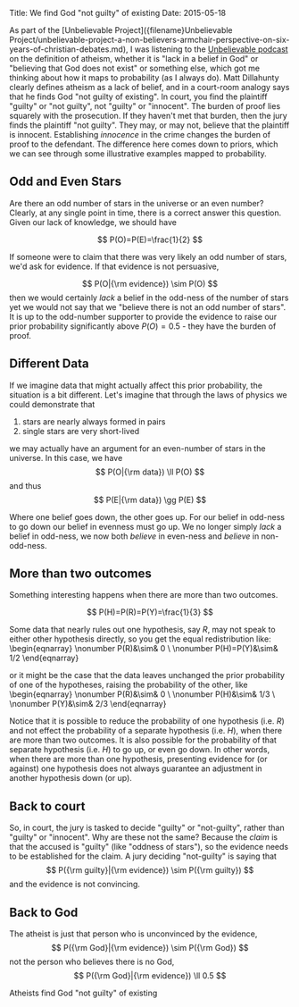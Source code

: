 Title: We find God "not guilty" of existing
Date: 2015-05-18

As part of the [Unbelievable Project]({filename}Unbelievable Project/unbelievable-project-a-non-believers-armchair-perspective-on-six-years-of-christian-debates.md), I was listening to the [Unbelievable podcast] on the definition of atheism, whether it is "lack in a belief in God" or "believing that God does not exist" or something else, which got me thinking about how it maps to probability (as I always do).  Matt Dillahunty clearly defines atheism as a lack of belief, and in a court-room analogy says that he finds God "not guilty of existing".  In court, you find the plaintiff "guilty" or "not guilty", not "guilty" or "innocent".  The burden of proof lies squarely with the prosecution.  If they haven't met that burden, then the jury finds the plaintiff "not guilty".  They may, or may not, believe that the plaintiff is innocent.  Establishing *innocence* in the crime changes the burden of proof to the defendant.  The difference here comes down to priors, which we can see through some illustrative examples mapped to probability.

## Odd and Even Stars

Are there an odd number of stars in the universe or an even number?  Clearly, at any single point in time, there is a correct answer this question.  Given our lack of knowledge, we should have

$$
P(O)=P(E)=\frac{1}{2}
$$

If someone were to claim that there was very likely an odd number of stars, we'd ask for evidence.  If that evidence is not persuasive,

$$
P(O|{\rm evidence}) \sim P(O)
$$
 then we would certainly *lack* a belief in the odd-ness of the number of stars yet we would not say that we "believe there is not an odd number of stars".  It is up to the odd-number supporter to provide the evidence to raise our prior probability significantly above $P(O)=0.5$ - they have the burden of proof.  

## Different Data

If we imagine data that might actually affect this prior probability, the situation is a bit different.  Let's imagine that through the laws of physics we could demonstrate that

1. stars are nearly always formed in pairs
2. single stars are very short-lived

we may actually have an argument for an even-number of stars in the universe.  In this case, we have
$$
P(O|{\rm data}) \ll P(O)
$$
and thus
$$
P(E|{\rm data}) \gg P(E)
$$

Where one belief goes down, the other goes up.  For our belief in odd-ness to go down our belief in evenness must go up.  We no longer simply *lack* a belief in odd-ness, we now both *believe* in even-ness and *believe* in non-odd-ness.

## More than two outcomes

Something interesting happens when there are more than two outcomes.  

$$
P(H)=P(R)=P(Y)=\frac{1}{3}
$$

Some data that nearly rules out one hypothesis, say $R$, may not speak to either other hypothesis directly, so you get the equal redistribution like:
\begin{eqnarray}
\nonumber P(R)&\sim& 0 \\
\nonumber P(H)=P(Y)&\sim& 1/2 
\end{eqnarray}

or it might be the case that the data leaves unchanged the prior probability of one of the hypotheses, raising the probability of the other, like
\begin{eqnarray}
\nonumber P(R)&\sim& 0 \\
\nonumber P(H)&\sim& 1/3 \\
\nonumber P(Y)&\sim& 2/3 
\end{eqnarray}

Notice that it is possible to reduce the probability of one hypothesis (i.e. $R$) and not effect the probability of a separate hypothesis (i.e. $H$), when there are more than two outcomes.  It is also possible for the probability of that separate hypothesis (i.e. $H$) to go up, or even go down.  In other words, when there are more than one hypothesis, presenting evidence for (or against) one hypothesis does not always guarantee an adjustment in another hypothesis down (or up).

## Back to court

So, in court, the jury is tasked to decide "guilty" or "not-guilty", rather than "guilty" or "innocent".  Why are these not the same?  Because the *claim* is that the accused is "guilty" (like "oddness of stars"), so the evidence needs to be established for the claim.  A jury deciding "not-guilty" is saying that 
$$
P({\rm guilty}|{\rm evidence}) \sim P({\rm guilty})
$$
and the evidence is not convincing.

## Back to God

The atheist is just that person who is unconvinced by the evidence, 
$$
P({\rm God}|{\rm evidence}) \sim P({\rm God})
$$
not the person who believes there is no God,
$$
P({\rm God}|{\rm evidence}) \ll 0.5
$$

Atheists find God "not guilty" of existing

[Unbelievable podcast]: http://www.premierradio.org.uk/shows/saturday/unbelievable.aspx
[full RSS Feed of the podcasts]:  http://ondemand.premier.org.uk/unbelievable/AudioFeed.aspx
